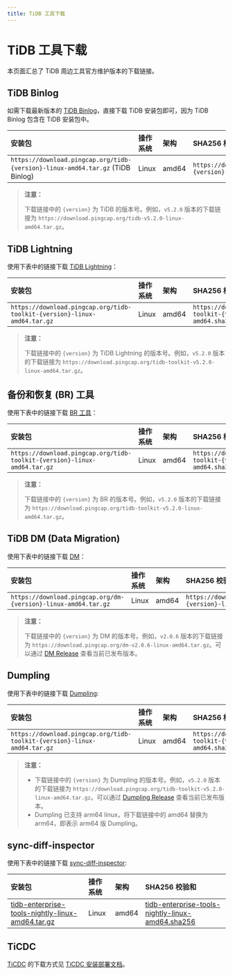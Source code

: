 ```yaml
---
title: TiDB 工具下载
---
```


# TiDB 工具下载

本页面汇总了 TiDB 周边工具官方维护版本的下载链接。

## TiDB Binlog

如需下载最新版本的 [TiDB Binlog](/tidb-binlog/tidb-binlog-overview.md)，直接下载 TiDB 安装包即可，因为 TiDB Binlog 包含在 TiDB 安装包中。

| 安装包 | 操作系统 | 架构 | SHA256 校验和 |
|:---|:---|:---|:---|
| `https://download.pingcap.org/tidb-{version}-linux-amd64.tar.gz` (TiDB Binlog) | Linux | amd64 | `https://download.pingcap.org/tidb-{version}-linux-amd64.sha256` |

> **注意：**
>
> 下载链接中的 `{version}` 为 TiDB 的版本号。例如，`v5.2.0` 版本的下载链接为 `https://download.pingcap.org/tidb-v5.2.0-linux-amd64.tar.gz`。

## TiDB Lightning

使用下表中的链接下载 [TiDB Lightning](/tidb-lightning/tidb-lightning-overview.md)：

| 安装包 | 操作系统 | 架构 | SHA256 校验和 |
|:---|:---|:---|:---|
| `https://download.pingcap.org/tidb-toolkit-{version}-linux-amd64.tar.gz` | Linux | amd64 | `https://download.pingcap.org/tidb-toolkit-{version}-linux-amd64.sha256` |

> **注意：**
>
> 下载链接中的 `{version}` 为 TiDB Lightning 的版本号。例如，`v5.2.0` 版本的下载链接为 `https://download.pingcap.org/tidb-toolkit-v5.2.0-linux-amd64.tar.gz`。

## 备份和恢复 (BR) 工具

使用下表中的链接下载 [BR 工具](/br/backup-and-restore-tool.md)：

| 安装包 | 操作系统 | 架构 | SHA256 校验和 |
|:---|:---|:---|:---|
| `https://download.pingcap.org/tidb-toolkit-{version}-linux-amd64.tar.gz` | Linux | amd64 | `https://download.pingcap.org/tidb-toolkit-{version}-linux-amd64.sha256` |

> **注意：**
>
> 下载链接中的 `{version}` 为 BR 的版本号。例如，`v5.2.0` 版本的下载链接为 `https://download.pingcap.org/tidb-toolkit-v5.2.0-linux-amd64.tar.gz`。

## TiDB DM (Data Migration)

使用下表中的链接下载 [DM](https://docs.pingcap.com/zh/tidb-data-migration/stable/overview)：

| 安装包 | 操作系统 | 架构 | SHA256 校验和 |
|:---|:---|:---|:---|
| `https://download.pingcap.org/dm-{version}-linux-amd64.tar.gz` | Linux | amd64 | `https://download.pingcap.org/dm-{version}-linux-amd64.sha256` |

> **注意：**
>
> 下载链接中的 `{version}` 为 DM 的版本号。例如，`v2.0.6` 版本的下载链接为 `https://download.pingcap.org/dm-v2.0.6-linux-amd64.tar.gz`。可以通过 [DM Release](https://github.com/pingcap/dm/releases) 查看当前已发布版本。

## Dumpling

使用下表中的链接下载 [Dumpling](/dumpling-overview.md):

| 安装包 | 操作系统 | 架构 | SHA256 校验和 |
|:---|:---|:---|:---|
| `https://download.pingcap.org/tidb-toolkit-{version}-linux-amd64.tar.gz` | Linux | amd64 | `https://download.pingcap.org/tidb-toolkit-{version}-linux-amd64.sha256` |

> **注意：**
>
> - 下载链接中的 `{version}` 为 Dumpling 的版本号。例如，`v5.2.0` 版本的下载链接为 `https://download.pingcap.org/tidb-toolkit-v5.2.0-linux-amd64.tar.gz`。可以通过 [Dumpling Release](https://github.com/pingcap/dumpling/releases) 查看当前已发布版本。
> - Dumpling 已支持 arm64 linux，将下载链接中的 amd64 替换为 arm64，即表示 arm64 版 Dumpling。

## sync-diff-inspector

使用下表中的链接下载 [sync-diff-inspector](/sync-diff-inspector/sync-diff-inspector-overview.md):

| 安装包 | 操作系统 | 架构 | SHA256 校验和 |
|:---|:---|:---|:---|
| [tidb-enterprise-tools-nightly-linux-amd64.tar.gz](https://download.pingcap.org/tidb-enterprise-tools-nightly-linux-amd64.tar.gz) | Linux | amd64 | [tidb-enterprise-tools-nightly-linux-amd64.sha256](https://download.pingcap.org/tidb-enterprise-tools-nightly-linux-amd64.sha256) |

## TiCDC

[TiCDC](/ticdc/ticdc-overview.md) 的下载方式见 [TiCDC 安装部署文档](/ticdc/deploy-ticdc.md)。
